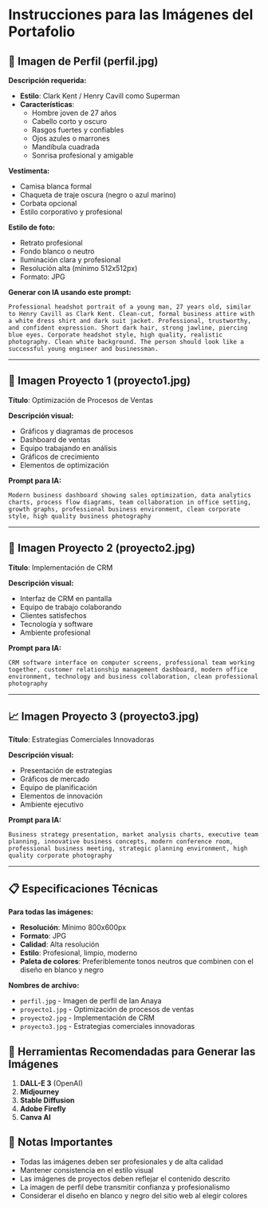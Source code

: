 # Instrucciones para las Imágenes del Portafolio

## 📸 Imagen de Perfil (perfil.jpg)

**Descripción requerida:**
- **Estilo**: Clark Kent / Henry Cavill como Superman
- **Características**:
  - Hombre joven de 27 años
  - Cabello corto y oscuro
  - Rasgos fuertes y confiables
  - Ojos azules o marrones
  - Mandíbula cuadrada
  - Sonrisa profesional y amigable

**Vestimenta:**
- Camisa blanca formal
- Chaqueta de traje oscura (negro o azul marino)
- Corbata opcional
- Estilo corporativo y profesional

**Estilo de foto:**
- Retrato profesional
- Fondo blanco o neutro
- Iluminación clara y profesional
- Resolución alta (mínimo 512x512px)
- Formato: JPG

**Generar con IA usando este prompt:**
```
Professional headshot portrait of a young man, 27 years old, similar to Henry Cavill as Clark Kent. Clean-cut, formal business attire with a white dress shirt and dark suit jacket. Professional, trustworthy, and confident expression. Short dark hair, strong jawline, piercing blue eyes. Corporate headshot style, high quality, realistic photography. Clean white background. The person should look like a successful young engineer and businessman.
```

---

## 🏢 Imagen Proyecto 1 (proyecto1.jpg)
**Título**: Optimización de Procesos de Ventas

**Descripción visual:**
- Gráficos y diagramas de procesos
- Dashboard de ventas
- Equipo trabajando en análisis
- Gráficos de crecimiento
- Elementos de optimización

**Prompt para IA:**
```
Modern business dashboard showing sales optimization, data analytics charts, process flow diagrams, team collaboration in office setting, growth graphs, professional business environment, clean corporate style, high quality business photography
```

---

## 💼 Imagen Proyecto 2 (proyecto2.jpg)
**Título**: Implementación de CRM

**Descripción visual:**
- Interfaz de CRM en pantalla
- Equipo de trabajo colaborando
- Clientes satisfechos
- Tecnología y software
- Ambiente profesional

**Prompt para IA:**
```
CRM software interface on computer screens, professional team working together, customer relationship management dashboard, modern office environment, technology and business collaboration, clean professional photography
```

---

## 📈 Imagen Proyecto 3 (proyecto3.jpg)
**Título**: Estrategias Comerciales Innovadoras

**Descripción visual:**
- Presentación de estrategias
- Gráficos de mercado
- Equipo de planificación
- Elementos de innovación
- Ambiente ejecutivo

**Prompt para IA:**
```
Business strategy presentation, market analysis charts, executive team planning, innovative business concepts, modern conference room, professional business meeting, strategic planning environment, high quality corporate photography
```

---

## 📋 Especificaciones Técnicas

**Para todas las imágenes:**
- **Resolución**: Mínimo 800x600px
- **Formato**: JPG
- **Calidad**: Alta resolución
- **Estilo**: Profesional, limpio, moderno
- **Paleta de colores**: Preferiblemente tonos neutros que combinen con el diseño en blanco y negro

**Nombres de archivo:**
- `perfil.jpg` - Imagen de perfil de Ian Anaya
- `proyecto1.jpg` - Optimización de procesos de ventas
- `proyecto2.jpg` - Implementación de CRM
- `proyecto3.jpg` - Estrategias comerciales innovadoras

## 🎨 Herramientas Recomendadas para Generar las Imágenes

1. **DALL-E 3** (OpenAI)
2. **Midjourney**
3. **Stable Diffusion**
4. **Adobe Firefly**
5. **Canva AI**

## 📝 Notas Importantes

- Todas las imágenes deben ser profesionales y de alta calidad
- Mantener consistencia en el estilo visual
- Las imágenes de proyectos deben reflejar el contenido descrito
- La imagen de perfil debe transmitir confianza y profesionalismo
- Considerar el diseño en blanco y negro del sitio web al elegir colores
